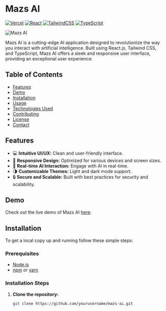 # Mazs AI

[![Vercel](https://img.shields.io/badge/Vercel-000000?style=for-the-badge&logo=vercel&logoColor=white)](https://gmt-studio-ai-workspace.vercel.app/)
[![React](https://img.shields.io/badge/React-20232A?style=for-the-badge&logo=react&logoColor=61DAFB)](https://reactjs.org/)
[![TailwindCSS](https://img.shields.io/badge/Tailwind_CSS-38B2AC?style=for-the-badge&logo=tailwind-css&logoColor=white)](https://tailwindcss.com/)
[![TypeScript](https://img.shields.io/badge/TypeScript-007ACC?style=for-the-badge&logo=typescript&logoColor=white)](https://www.typescriptlang.org/)

![Mazs AI](https://your-image-link-here.png)

Mazs AI is a cutting-edge AI application designed to revolutionize the way you interact with artificial intelligence. Built using React.js, Tailwind CSS, and TypeScript, Mazs AI offers a sleek and responsive user interface, providing an exceptional user experience.

## Table of Contents

- [Features](#features)
- [Demo](#demo)
- [Installation](#installation)
- [Usage](#usage)
- [Technologies Used](#technologies-used)
- [Contributing](#contributing)
- [License](#license)
- [Contact](#contact)

## Features

- 💻 **Intuitive UI/UX:** Clean and user-friendly interface.
- 📱 **Responsive Design:** Optimized for various devices and screen sizes.
- 🤖 **Real-time AI Interaction:** Engage with AI in real-time.
- 🌗 **Customizable Themes:** Light and dark mode support.
- 🔒 **Secure and Scalable:** Built with best practices for security and scalability.

## Demo

Check out the live demo of Mazs AI [here](https://gmt-studio-ai-workspace.vercel.app/).

## Installation

To get a local copy up and running follow these simple steps:

### Prerequisites

- [Node.js](https://nodejs.org/)
- [npm](https://www.npmjs.com/) or [yarn](https://yarnpkg.com/)

### Installation Steps

1. **Clone the repository:**
   ```bash
   git clone https://github.com/yourusername/mazs-ai.git
